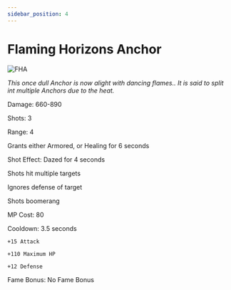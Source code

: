 ```yaml
---
sidebar_position: 4
---
```


# Flaming Horizons Anchor

![FHA](https://vwiki.valorserver.com/api/item/picture/flaming%20horizons%20anchor)

<i>This once dull Anchor is now alight with dancing flames.. It is said to split int multiple Anchors due to the heat.</i>

Damage: 660-890

Shots: 3

Range: 4

Grants either Armored, or Healing for 6 seconds

Shot Effect: Dazed for 4 seconds

Shots hit multiple targets

Ignores defense of target

Shots boomerang

MP Cost: 80 

Cooldown: 3.5 seconds

    +15 Attack
    
    +110 Maximum HP
    
    +12 Defense

Fame Bonus: No Fame Bonus
